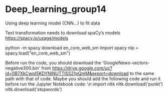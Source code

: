 # Deep_learning_group14
Using deep learning model (CNN...) to fit data 


Text transformation needs to download spaCy’s models
https://spacy.io/usage/models

python -m spacy download en_core_web_sm
import spacy
nlp = spacy.load("en_core_web_sm")


Before run the code, you should download the 'GoogleNews-vectors-negative300.bin' from https://drive.google.com/uc?id=0B7XkCwpI5KDYNlNUTTlSS21pQmM&export=download to the same path  with that of code. Maybe you should add the following code and run it before run the Jupyter Notebook code: \n
import nltk
nltk.download('punkt')
nltk.download('stopwords')
